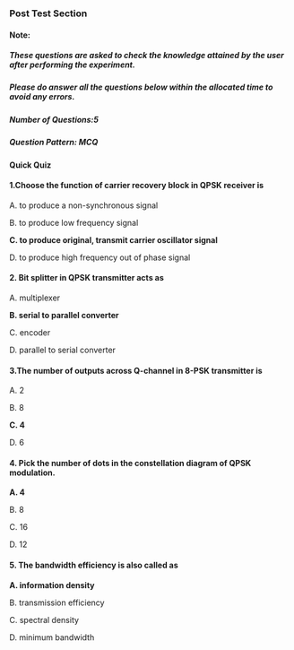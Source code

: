 ### **Post Test Section**
#### **Note**:
##### ***These questions are asked to check the knowledge attained by the user after performing the experiment.***
##### ***Please do answer all the questions below within the allocated time to avoid any errors.***

##### Number of Questions:5
##### Question Pattern: MCQ

#### **Quick Quiz**

#### 1.Choose the function of carrier recovery block in QPSK receiver is
 
 A. to produce a non-synchronous signal
 
 B. to produce low frequency signal
 
 **C.   to produce original, transmit carrier oscillator signal**
 
 D. to produce high frequency out of phase signal
 
#### 2. Bit splitter in QPSK transmitter acts as
 
 A. multiplexer
 
 **B.   serial to parallel converter**
 
 C. encoder
 
 D. parallel to serial converter
 
#### 3.The number of outputs across Q-channel in 8-PSK transmitter is
 
 A. 2
 
 B. 8
 
 **C. 4**
 
 D. 6
 
#### 4. Pick the number of dots in the constellation diagram of QPSK modulation.
 
 **A. 4**
 
 B. 8
 
 C. 16
 
 D. 12



#### 5. The bandwidth efficiency is also called as
 
 **A.    information density**
 
  B.    transmission efficiency
 
 C.      spectral density
 
  D.      minimum bandwidth